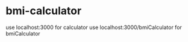 # bmi-calculator
use localhost:3000 for calculator
use localhost:3000/bmiCalculator for bmiCalculator
